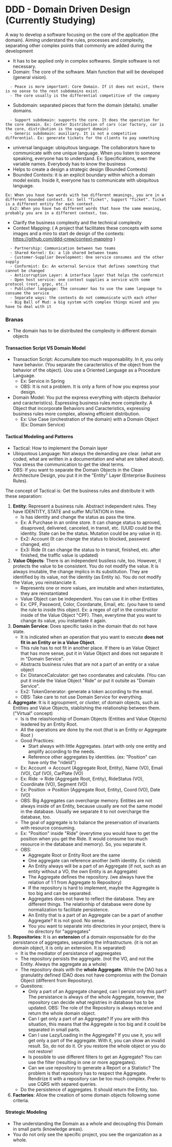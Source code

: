 # DDD - Domain Driven Design (Currently Studying)

A way to develop a software focusing on the core of the application (the domain). Aiming understand the rules, processes and complexity, separating other complex points that commonly are added during the development

- It has to be applied only in complex softwares. Simple software is not necessary.
- Domain: The core of the software. Main function that will be developed (general vision).
```
  - Peace is more important: Core Domain. If it does not exist, there is no sense to the rest subdomains exist. 
  - The core usually is the differential competitive of the company
```
- Subdomain: separated pieces that form the domain (details). smaller domains.
```
  - Support subdomain: supports the core. It does the operation for the core domain. Ex: Center Distribution of cars (car factory, car is the core, distribution is the support domain) 
  - Generic subdomain: auxiliary. It is not a competitive differential. Ex: generate tickets for the clients to pay something
```
- universal language: ubiquitous language. The collaborators have to communicate with one unique language. When you listen to someone speaking, everyone has to understand. Ex: Specifications, even the variable names. Everybody has to know the business
- Helps to create a design a strategic design (Bounded Contexts)
- Bounded Contexts: it is an explicit boundary within which a domain model exists. Inside it, everyone has to communicate with ubiquitous language.
```
Ex: When you have two words with two different meanings, you are in a different bounded context. Ex: Sell "Ticket", Support "Ticket". Ticket is a different entity for each context.
  Ex2: When you have two different words that have the same meaning, probably you are in a different context, too.
```
- Clarify the business complexity and the technical complexity 
- Context Mapping: ( A project that facilitates these concepts with some images and a miro to start de design of the contexts: https://github.com/ddd-crew/context-mapping )
```
  - Partnership: Communication between two teams
  - Shared Kernel: Ex: a lib shared between teams
  - Customer-Supplier Development: One service consumes and the other supply
  - Conformist: Ex: An external Service that defines something that cannot be changed
  - Anticorruption Layer: A interface layer that helps the conformist
  - Open host service: one context supplies a service with some protocol (rest, grpc, etc.)
  - Publisher language: The consumer has to use the same language to consume the service
  - Separate ways: the contexts do not communicate with each other
  - Big Ball of Mud: a big system with complex things mixed and you have to deal with it
```

### Branas

- The domain has to be distributed the complexity in different domain objects

#### Transaction Script VS Domain Model

- Transaction Script: Accumullate too much responsability. In it, you only have behavior. (You separate the caracteristics of the object from the behavior of the object). Uou use a Oriented Language as a Procedure Language.
  * Ex: Service in Spring
  * OBS: It is not a problem. It is only a form of how you express your design.
- Domain Model: You put the express everything with objects (behavior and caracteristics). Espressing business rules more complexity. A Object that incorporate Behaviors and Caracteristics, expressing business rules more complex, allowing efficient distribution.
  * Ex: Use Case (orchestration of the domain) with a Domain Object (Ex: Domain Service)

#### Tactical Modeling and Patterns

- Tactical: How to implement the Domain layer
- Ubiquotous Language: Not always the demanding are clear. (what are coded, what are written in a documentation and what are talked about). You stress the communication to get the ideal terms.
- OBS: If you want to separate the Domain Objects in the Clean Architecture Design, you put it in the "Entity" Layer (Enterprise Business Rules).  

The concept of Tactical is: Get the business rules and distribute it with these separation\: 

1) **Entity**: Represent a business rule. Abstract independent rules. They have IDENTITY, STATE and suffer MUTATION in time.
    * Is has identity and change the status as pass the time.
    * Ex: A Purchase in an online store. It can change status to aproved, disaproved, delivered, canceled, in transit, etc. (UUID could be the identity. State can be the status. Mutation could be any value in it).
    * Ex2: Account (It can change the status to blocked, password changed, etc)
    * Ex3: Ride (It can change the status to in transit, finished, etc. after finished, the traffic value is updated)
2) **Value Objects**: There is an independent busiless rule, too. However, it protects the value to be consistent. You do not modify the value. It is always imutable, the change implics in its substitution. They are identified by its value, not the identity (as Entity is). You do not modify the Value, you reinstanciate it.
    * Represents one or more values, are imutable and when instantiates, they are reinstantiated
    * Value Object can be independent. You can use it in other Entities
    * Ex: CPF, Password, Color, Coordanate, Email, etc. (you have to send the rule to inside this object. Ex: a regex of cpf in the constructor inside of the Value Object "CPF). Then, everytime that you want to change its value, you instantiate it again.
3) **Domain Service**: Does specific tasks in the domain that do not have state.
    * It is indicated when an operation that you want to execute **does not fit in an Entity or in a Value Object**.
    * This rule has to not fit in another place. If there is an Value Object that has more sense, put it in Value Object and does not separate it in "Domain Service".
    * Abstracts business rules that are not a part of an entity or a value object
    * Ex: DistanceCalculator: get two coordanates and calculate. (You can put it inside the Value Object "Ride" or put it outsite as "Domain Service".
    * Ex2: TokenGenerator: generate a token according to the email.
    * OBS: Take care to not use Domain Service for everything.
4) **Aggregate**: It is it agroupment, or cluster, of domain objects, such as Entities and Value Objects, stablishing the relationship between them. ("Virtual" concept)
    * Is is the relashionship of Domain Objects (Entities and Value Objects) leadered by an Entity Root.
    * All the operations are done by the root (that is an Entity or Aggregate Root <AR> )
    * Good Practices:
      * Start always with little Aggregates. (start with only one entity and amplify according to the needs.
      * Reference other aggregates by identities. (ex: "Position" can have only the "rideId")
    * Ex: Account -> Account (Aggregate Root, Entity), Name (VO), Email (VO), Cpf (VO), CarPlate (VO)
    * Ex: Ride -> Ride (Aggregate Root, Entity), RideStatus (VO), Coordinate (VO), Segment (VO)
    * Ex: Position -> Position (Aggregate Root, Entity), Coord (VO), Date (VO)
    * OBS: Big Aggregates can overcharge memory. Entities are not always inside of an Entity, because usually are not the same model in the database. Usually we separate it to not overcharge the database, too.
    * The goal of aggregate is to balance the preservation of invariants with resource consuming.
    * Ex: "Position" inside "Ride" (everytime you would have to get the position when you get the Ride. It would consume too much resource in the database and memory). So, you separate it. 
    * OBS:
      * Aggregate Root or Entity Root are the same
      * One aggregate can reference another (with identity. Ex: rideId)
      * An Entity always will be a part of an Aggregate (if not, such as an entity without a VO, the own Entity is an Aggregate)
      * The Aggregate defines the repository. (we always have the relation of 1:1 from Aggregate to Repository)
      * If the repository is hard to implement, maybe the Aggregate is too big and can be separated.
      * Aggregates does not have to reflect the database. They are different things. The relationhip of database were done by normalization to facilitate persistence.
      * An Entity that is a part of an Aggregate can be a part of another Aggregate? It is not good. No sense.
      * You you want to separate into directories in your project, there is no directory for "aggregates"
5) **Repositories**: It is an **extension** of a domain responsable for do the persistance of aggregates, separating the infrastructure. (it is not an domain object, it is only an extension. It is separated)
     * It is the mediator of persistance of aggreegates
     * The repository persists the aggregate. (not the VO, and not the Entity. Always the aggregate as a whole)
     * The repository deals with the **whole Aggregate**. While the DAO has a granulatity defined (DAO does not have compromiss with the Domain Object (different from Repository).
     * Questions:
       * Only a part of an Aggregate changed, can I persist only this part? The persistance is always of the whole Aggregate, however, the repository can decide what registries in database has to be updated. OBS: The role of the Repository is always receive and return the whole domain object.
       * Can I get only a part of an Aggregate? If you are with this situation, this means that the Aggregate is too big and it could be separated in small parts.
       * Can I use Lazy/Loading in the Aggregate?  If you use it, you will get only a part of the aggregate. With it, you can show an invalid result. So, do not do it. Or you restore the whole object or you do not restore!
       * Is possible to use different filters to get an Aggregate? You can use the filter (resulting in one or more aggregates).
       * Can we use repository to generate a Report or a Statistic? The problem is that repository has to respect the Aggregate. Rendirize it with a repository can be too much complex. Prefer to use CQRS with separed queries. 
     * Do the persistence of aggregates. It should return the Entity, too.
6) **Factories**: Allow the creation of some domain objects following some criteria. 

#### Strategic Modeling

- The understanding the Domain as a whole and decoupling this Domain in small parts (knowledge areas).
- You do not only see the specific project, you see the organization as a whole.
